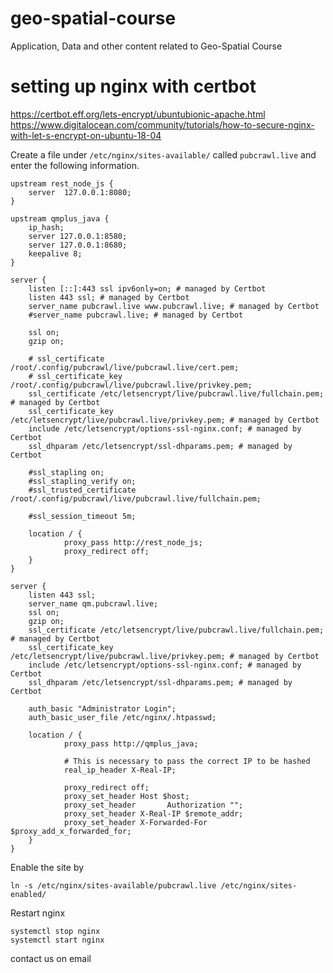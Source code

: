 # geo-spatial-course
Application, Data and other content related to Geo-Spatial Course


# setting up nginx with certbot

https://certbot.eff.org/lets-encrypt/ubuntubionic-apache.html
https://www.digitalocean.com/community/tutorials/how-to-secure-nginx-with-let-s-encrypt-on-ubuntu-18-04

Create a file under `/etc/nginx/sites-available/` called `pubcrawl.live` and enter the following information.

```
upstream rest_node_js {
    server  127.0.0.1:8080;
}

upstream qmplus_java {
    ip_hash;
    server 127.0.0.1:8580;
    server 127.0.0.1:8680;
    keepalive 8;
}

server {
    listen [::]:443 ssl ipv6only=on; # managed by Certbot
    listen 443 ssl; # managed by Certbot
    server_name pubcrawl.live www.pubcrawl.live; # managed by Certbot
    #server_name pubcrawl.live; # managed by Certbot

    ssl on;
    gzip on;

    # ssl_certificate /root/.config/pubcrawl/live/pubcrawl.live/cert.pem;
    # ssl_certificate_key /root/.config/pubcrawl/live/pubcrawl.live/privkey.pem;
    ssl_certificate /etc/letsencrypt/live/pubcrawl.live/fullchain.pem; # managed by Certbot
    ssl_certificate_key /etc/letsencrypt/live/pubcrawl.live/privkey.pem; # managed by Certbot
    include /etc/letsencrypt/options-ssl-nginx.conf; # managed by Certbot
    ssl_dhparam /etc/letsencrypt/ssl-dhparams.pem; # managed by Certbot

    #ssl_stapling on;
    #ssl_stapling_verify on;
    #ssl_trusted_certificate /root/.config/pubcrawl/live/pubcrawl.live/fullchain.pem;

    #ssl_session_timeout 5m;

    location / {
            proxy_pass http://rest_node_js;
            proxy_redirect off;
    }
}

server {
    listen 443 ssl;
    server_name qm.pubcrawl.live;
    ssl on;
    gzip on;
    ssl_certificate /etc/letsencrypt/live/pubcrawl.live/fullchain.pem; # managed by Certbot
    ssl_certificate_key /etc/letsencrypt/live/pubcrawl.live/privkey.pem; # managed by Certbot
    include /etc/letsencrypt/options-ssl-nginx.conf; # managed by Certbot
    ssl_dhparam /etc/letsencrypt/ssl-dhparams.pem; # managed by Certbot

    auth_basic "Administrator Login";
    auth_basic_user_file /etc/nginx/.htpasswd;

    location / {
            proxy_pass http://qmplus_java;

            # This is necessary to pass the correct IP to be hashed
            real_ip_header X-Real-IP;

            proxy_redirect off;
            proxy_set_header Host $host;
	        proxy_set_header       Authorization "";
            proxy_set_header X-Real-IP $remote_addr;
            proxy_set_header X-Forwarded-For $proxy_add_x_forwarded_for;
    }
}
```

Enable the site by

```
ln -s /etc/nginx/sites-available/pubcrawl.live /etc/nginx/sites-enabled/
```

Restart nginx

```
systemctl stop nginx
systemctl start nginx
```

contact us on email
